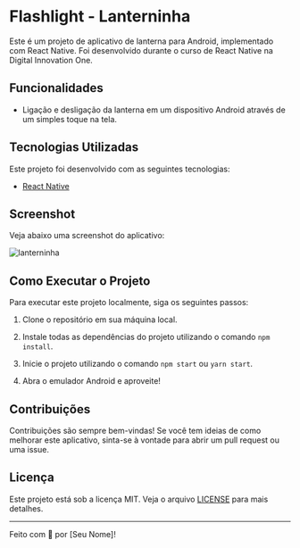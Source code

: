 # Flashlight - Lanterninha 

Este é um projeto de aplicativo de lanterna para Android, implementado com React Native. Foi desenvolvido durante o curso de React Native na Digital Innovation One.

## Funcionalidades

- Ligação e desligação da lanterna em um dispositivo Android através de um simples toque na tela.

## Tecnologias Utilizadas

Este projeto foi desenvolvido com as seguintes tecnologias:

- [React Native](https://reactnative.dev/)

## Screenshot

Veja abaixo uma screenshot do aplicativo:

![lanterninha](https://user-images.githubusercontent.com/103292859/183273008-bc446705-ecba-4ccb-8626-49790ca40011.jpg)

## Como Executar o Projeto

Para executar este projeto localmente, siga os seguintes passos:

1. Clone o repositório em sua máquina local.

2. Instale todas as dependências do projeto utilizando o comando `npm install`.

3. Inicie o projeto utilizando o comando `npm start` ou `yarn start`.

4. Abra o emulador Android e aproveite!

## Contribuições

Contribuições são sempre bem-vindas! Se você tem ideias de como melhorar este aplicativo, sinta-se à vontade para abrir um pull request ou uma issue.

## Licença

Este projeto está sob a licença MIT. Veja o arquivo [LICENSE](LICENSE.md) para mais detalhes.

---

Feito com 💜 por [Seu Nome]!

